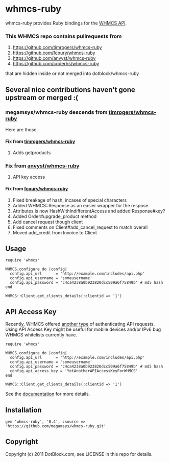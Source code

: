 # whmcs-ruby

whmcs-ruby provides Ruby bindings for the [WHMCS API](http://wiki.whmcs.com/API:Functions).

### This WHMCS repo contains pullrequests from

1. https://github.com/timrogers/whmcs-ruby
2. https://github.com/fcoury/whmcs-ruby
3. https://github.com/anvyst/whmcs-ruby
4. https://github.com/coderhs/whmcs-ruby

that are hidden inside or not merged into dotblock/whmcs-ruby

## Several nice contributions haven't gone upstream or merged :(

### megamsys/whmcs-ruby descends from [timrogers/whmcs-ruby](https://github.com/timrogers/whmcs-ruby)

Here are those.

#### Fix from [timrogers/whmcs-ruby](https://github.com/timrogers/whmcs-ruby/commit/4e5406158ebbcdfdd505aa485822be80930cadfd)
1. Adds getproducts


### Fix from [anvyst/whmcs-ruby](https://github.com/anvyst/whmcs-ruby)
1. API key access

#### Fix from [fcoury/whmcs-ruby](https://github.com/dotblock/whmcs-ruby/compare/master...fcoury:master)
1. Fixed breakage of hash, incases of special characters
2. Added WHMCS::Response as an easier wrapper for the respose
3. Attributes is now HashWithIndifferentAccess and added Response#key? 
4. Added Order#upgrade_product method
5. Add cancel request though client
6. Fixed comments on Client#add_cancel_request to match overall
7. Moved add_credit from Invoice to Client


## Usage

    require 'whmcs'

    WHMCS.configure do |config|
      config.api_url      = 'http://example.com/includes/api.php'
      config.api_username = 'someusername'
      config.api_password = 'c4ca4238a0b923820dcc509a6f75849b' # md5 hash
    end

    WHMCS::Client.get_clients_details(:clientid => '1')

## API Access Key

Recently, WHMCS offered [another type](http://docs.whmcs.com/API:Access_Keys) of authenticating API requests.
Using API Access Key might be useful for mobile devices and/or IPv6 bug WHMCS whitelists currently have.

	require 'whmcs'

    WHMCS.configure do |config|
      config.api_url      = 'http://example.com/includes/api.php'
      config.api_username = 'someusername'
      config.api_password = 'c4ca4238a0b923820dcc509a6f75849b' # md5 hash
	  config.api_access_key = 'YetAnotherAPIAccessKeyForWHMCS'
    end

    WHMCS::Client.get_clients_details(:clientid => '1')


See the [documentation](http://dotblock.github.com/whmcs-ruby/) for more
details.


## Installation
	
    gem 'whmcs-ruby', '0.4', :source => 'https://github.com/megamsys/whmcs-ruby.git'


## Copyright

Copyright (c) 2011 DotBlock.com, see LICENSE in this repo for details.
